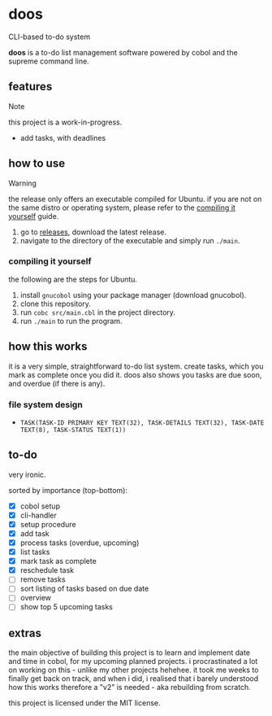 # doos

CLI-based to-do system

**doos** is a to-do list management software powered by cobol and the supreme command line.

## features

> [!NOTE]
> this project is a work-in-progress.

- add tasks, with deadlines

## how to use

> [!WARNING]
> the release only offers an executable compiled for Ubuntu. if you are not on the same distro or operating system, please refer to the [compiling it yourself](#compiling-it-yourself) guide.

1. go to [releases](https://github.com/theluqmn/doos/releases/latest), download the latest release.
2. navigate to the directory of the executable and simply run `./main`.

### compiling it yourself

the following are the steps for Ubuntu.

1. install `gnucobol` using your package manager (download gnucobol).
2. clone this repository.
3. run `cobc src/main.cbl` in the project directory.
4. run `./main` to run the program.

## how this works

it is a very simple, straightforward to-do list system. create tasks, which you mark as complete once you did it. doos also shows you tasks are due soon, and overdue (if there is any).

### file system design

- `TASK(TASK-ID PRIMARY KEY TEXT(32), TASK-DETAILS TEXT(32), TASK-DATE TEXT(8), TASK-STATUS TEXT(1))`

## to-do

very ironic.

sorted by importance (top-bottom):

- [x] cobol setup
- [x] cli-handler
- [x] setup procedure
- [x] add task
- [x] process tasks (overdue, upcoming)
- [x] list tasks
- [x] mark task as complete
- [x] reschedule task
- [ ] remove tasks
- [ ] sort listing of tasks based on due date
- [ ] overview
- [ ] show top 5 upcoming tasks

## extras

the main objective of building this project is to learn and implement date and time in cobol, for my upcoming planned projects. i procrastinated a lot on working on this - unlike my other projects hehehee. it took me weeks to finally get back on track, and when i did, i realised that i barely understood how this works therefore a "v2" is needed - aka rebuilding from scratch.

this project is licensed under the MIT license.
